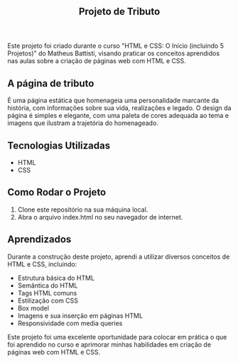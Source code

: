 <section>
   <header>
      <h1>Projeto de Tributo</h1>
   </header>
   <p>Este projeto foi criado durante o curso "HTML e CSS: O Início (incluindo 5 Projetos)" do Matheus Battisti, visando praticar os conceitos aprendidos nas aulas sobre a criação de páginas web com HTML e CSS.</p>
   <article>
      <h2>A página de tributo</h2>
      <p>É uma página estática que homenageia uma personalidade marcante da história, com informações sobre sua vida, realizações e legado. O design da página é simples e elegante, com uma paleta de cores adequada ao tema e imagens que ilustram a trajetória do homenageado.</p>
   </article>
   <section>
      <h2>Tecnologias Utilizadas</h2>
      <ul>
         <li>HTML</li>
         <li>CSS</li>
      </ul>
   </section>
   <section>
      <h2>Como Rodar o Projeto</h2>
      <ol>
         <li>Clone este repositório na sua máquina local.</li>
         <li>Abra o arquivo index.html no seu navegador de internet.</li>
      </ol>
   </section>
   <section>
      <h2>Aprendizados</h2>
      <p>Durante a construção deste projeto, aprendi a utilizar diversos conceitos de HTML e CSS, incluindo:</p>
      <ul>
         <li>Estrutura básica do HTML</li>
         <li>Semântica do HTML</li>
         <li>Tags HTML comuns</li>
         <li>Estilização com CSS</li>
         <li>Box model</li>
         <li>Imagens e sua inserção em páginas HTML</li>
         <li>Responsividade com media queries</li>
      </ul>
      <p>Este projeto foi uma excelente oportunidade para colocar em prática o que foi aprendido no curso e aprimorar minhas habilidades em criação de páginas web com HTML e CSS.</p>
   </section>
</section>
